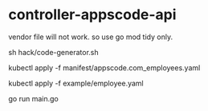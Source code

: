 # controller-appscode-api

vendor file will not work. so use go mod tidy only.

sh hack/code-generator.sh

kubectl apply -f manifest/appscode.com_employees.yaml

kubectl apply -f example/employee.yaml

go run main.go





